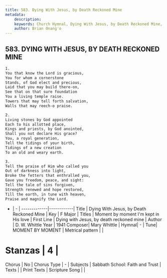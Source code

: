 ```yaml
---
title: 583. Dying With Jesus, by Death Reckoned Mine
metadata:
    description: 
    keywords: Church Hymnal, Dying With Jesus, by Death Reckoned Mine, Dying with Jesus, by death reckoned mine, Moment by moment I'm kept in His love
    author: Brian Onang'o
---
```



## 583. DYING WITH JESUS, BY DEATH RECKONED MINE

```txt
1.
You that know the Lord is gracious,
You for whom a cornerstone
Stands, of God elect and precious,
Laid that you may build there-on,
See that on that sure foundation
You a living temple raise.
Towers that may tell forth salvation,
Walls that may reech-o praise.

2.
Living stones by God appointed
Each to his allotted place,
Kings and priests, by God anointed,
Shall you not declare His grace?
You, a royal generation,
Tell the tidings of your birth,
Tidings of a new creation
To an old and weary earth.

3.
Tell the praise of Him who called you
Out of darkness into light,
Broke the fetters that enthralled you,
Gave you freedom, peace, and sight:
Tell the tale of sins forgiven,
Strength renewed and hope restored,
Till the earth, in tune with heaven,
Praise and magnify the Lord.
```

- |   -  |
-------------|------------|
Title | Dying With Jesus, by Death Reckoned Mine |
Key | F Major |
Titles | Moment by moment I'm kept in His love |
First Line | Dying with Jesus, by death reckoned mine |
Author | D. W. Whittle
Year | 1941
Composer| Mary Whittle |
Hymnal|  - |
Tune| MOMENT BY MOMENT |
Metrical pattern | |
# Stanzas | 4 |
Chorus | No |
Chorus Type | - |
Subjects | Sabbath School: Faith and Trust |
Texts |  |
Print Texts | 
Scripture Song |  |
  

